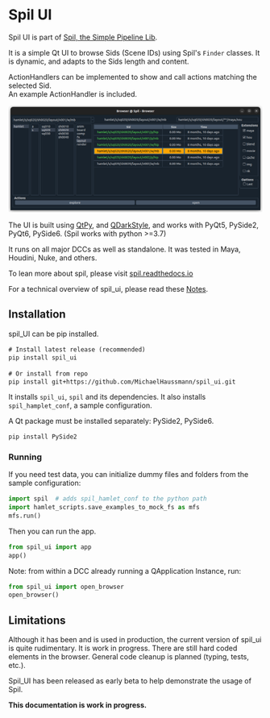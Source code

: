 # Spil UI

Spil UI is part of [Spil, the Simple Pipeline Lib](https://github.com/MichaelHaussmann/spil).

It is a simple Qt UI to browse Sids (Scene IDs) using Spil's `Finder` classes.
It is dynamic, and adapts to the Sids length and content.

ActionHandlers can be implemented to show and call actions matching the selected Sid.  
An example ActionHandler is included.

[![Spil Qt UI](docs/img/spil_ui_dark.png)](https://github.com/MichaelHaussmann/spil_ui)

The UI is built using [QtPy](https://github.com/spyder-ide/qtpy), and [QDarkStyle](https://github.com/ColinDuquesnoy/QDarkStyleSheet), and works with PyQt5, PySide2, PyQt6, PySide6.
(Spil works with python >=3.7)

It runs on all major DCCs as well as standalone. It was tested in Maya, Houdini, Nuke, and others.

To lean more about spil, please visit [spil.readthedocs.io](https://spil.readthedocs.io)

For a technical overview of spil_ui, please read these [Notes](docs/notes.md).

## Installation

spil_UI can be pip installed.

```shell
# Install latest release (recommended)
pip install spil_ui

# Or install from repo 
pip install git+https://github.com/MichaelHaussmann/spil_ui.git
```
It installs `spil_ui`, `spil` and its dependencies.
It also installs `spil_hamplet_conf`, a sample configuration. 

A Qt package must be installed separately: PySide2, PySide6.
```shell
pip install PySide2
```

### Running

If you need test data, you can initialize dummy files and folders from the sample configuration: 
```python
import spil  # adds spil_hamlet_conf to the python path
import hamlet_scripts.save_examples_to_mock_fs as mfs
mfs.run()
```

Then you can run the app.
```python
from spil_ui import app
app()
```

Note: from within a DCC already running a QApplication Instance, run:
```python
from spil_ui import open_browser
open_browser()
```

## Limitations

Although it has been and is used in production, the current version of spil_ui is quite rudimentary.
It is work in progress. There are still hard coded elements in the browser.
General code cleanup is planned (typing, tests, etc.).

Spil_UI has been released as early beta to help demonstrate the usage of Spil.

**This documentation is work in progress.**
